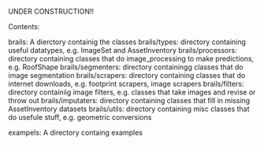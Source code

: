 
UNDER CONSTRUCTION!!

Contents:

brails: A dierctory containig the classes
  brails/types: directory containing useful datatypes, e.g. ImageSet and AssetInventory
  brails/processors: directory containing classes that do image_processing to make predictions, e.g. RoofShape
  brails/segmenters: directory containingg classes that do image segmentation
  brails/scrapers: directory containing classes that do internet downloads, e.g. footprint scrapers, image scrapers
  brails/filters: directory containiig image filters, e.g. classes that take images and revise or throw out
  brails/imputaters: directory containing classes that fill in missing AssetInventory datasets
  brails/utils: directory containing misc classes that do usefule stuff, e.g. geometric conversions
  
exampels: A directory containg examples